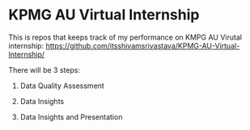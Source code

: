 # KPMG AU Virtual Internship
This is repos that keeps track of my performance on KMPG AU Virutal internship: https://github.com/itsshivamsrivastava/KPMG-AU-Virtual-Internship/

There will be 3 steps:

1. Data Quality Assessment

2. Data Insights

3. Data Insights and Presentation
